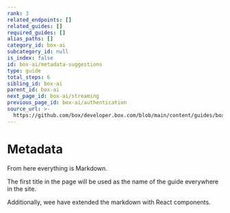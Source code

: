 ```yaml
---
rank: 3
related_endpoints: []
related_guides: []
required_guides: []
alias_paths: []
category_id: box-ai
subcategory_id: null
is_index: false
id: box-ai/metadata-suggestions
type: guide
total_steps: 6
sibling_id: box-ai
parent_id: box-ai
next_page_id: box-ai/streaming
previous_page_id: box-ai/authentication
source_url: >-
  https://github.com/box/developer.box.com/blob/main/content/guides/box-ai/metadata-suggestions.md
---
```

# Metadata

From here everything is Markdown.

The first title in the page will be used as the name of the guide everywhere in
the site.

Additionally, wee have extended the markdown with React components.